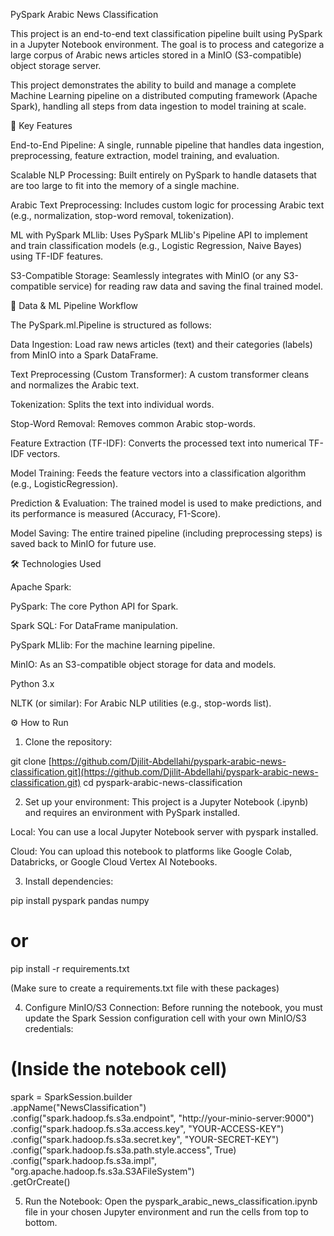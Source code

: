 PySpark Arabic News Classification 

This project is an end-to-end text classification pipeline built using PySpark in a Jupyter Notebook environment. The goal is to process and categorize a large corpus of Arabic news articles stored in a MinIO (S3-compatible) object storage server.

This project demonstrates the ability to build and manage a complete Machine Learning pipeline on a distributed computing framework (Apache Spark), handling all steps from data ingestion to model training at scale.

🚀 Key Features

End-to-End Pipeline: A single, runnable pipeline that handles data ingestion, preprocessing, feature extraction, model training, and evaluation.

Scalable NLP Processing: Built entirely on PySpark to handle datasets that are too large to fit into the memory of a single machine.

Arabic Text Preprocessing: Includes custom logic for processing Arabic text (e.g., normalization, stop-word removal, tokenization).

ML with PySpark MLlib: Uses PySpark MLlib's Pipeline API to implement and train classification models (e.g., Logistic Regression, Naive Bayes) using TF-IDF features.

S3-Compatible Storage: Seamlessly integrates with MinIO (or any S3-compatible service) for reading raw data and saving the final trained model.

🔄 Data & ML Pipeline Workflow

The PySpark.ml.Pipeline is structured as follows:

Data Ingestion: Load raw news articles (text) and their categories (labels) from MinIO into a Spark DataFrame.

Text Preprocessing (Custom Transformer): A custom transformer cleans and normalizes the Arabic text.

Tokenization: Splits the text into individual words.

Stop-Word Removal: Removes common Arabic stop-words.

Feature Extraction (TF-IDF): Converts the processed text into numerical TF-IDF vectors.

Model Training: Feeds the feature vectors into a classification algorithm (e.g., LogisticRegression).

Prediction & Evaluation: The trained model is used to make predictions, and its performance is measured (Accuracy, F1-Score).

Model Saving: The entire trained pipeline (including preprocessing steps) is saved back to MinIO for future use.

🛠️ Technologies Used

Apache Spark:

PySpark: The core Python API for Spark.

Spark SQL: For DataFrame manipulation.

PySpark MLlib: For the machine learning pipeline.

MinIO: As an S3-compatible object storage for data and models.

Python 3.x

NLTK (or similar): For Arabic NLP utilities (e.g., stop-words list).

⚙️ How to Run

1. Clone the repository:

git clone [https://github.com/Djilit-Abdellahi/pyspark-arabic-news-classification.git](https://github.com/Djilit-Abdellahi/pyspark-arabic-news-classification.git)
cd pyspark-arabic-news-classification


2. Set up your environment:
This project is a Jupyter Notebook (.ipynb) and requires an environment with PySpark installed.

Local: You can use a local Jupyter Notebook server with pyspark installed.

Cloud: You can upload this notebook to platforms like Google Colab, Databricks, or Google Cloud Vertex AI Notebooks.

3. Install dependencies:

pip install pyspark pandas numpy
# or
pip install -r requirements.txt 


(Make sure to create a requirements.txt file with these packages)

4. Configure MinIO/S3 Connection:
Before running the notebook, you must update the Spark Session configuration cell with your own MinIO/S3 credentials:

# (Inside the notebook cell)
spark = SparkSession.builder \
    .appName("NewsClassification") \
    .config("spark.hadoop.fs.s3a.endpoint", "http://your-minio-server:9000") \
    .config("spark.hadoop.fs.s3a.access.key", "YOUR-ACCESS-KEY") \
    .config("spark.hadoop.fs.s3a.secret.key", "YOUR-SECRET-KEY") \
    .config("spark.hadoop.fs.s3a.path.style.access", True) \
    .config("spark.hadoop.fs.s3a.impl", "org.apache.hadoop.fs.s3a.S3AFileSystem") \
    .getOrCreate()


5. Run the Notebook:
Open the pyspark_arabic_news_classification.ipynb file in your chosen Jupyter environment and run the cells from top to bottom.
